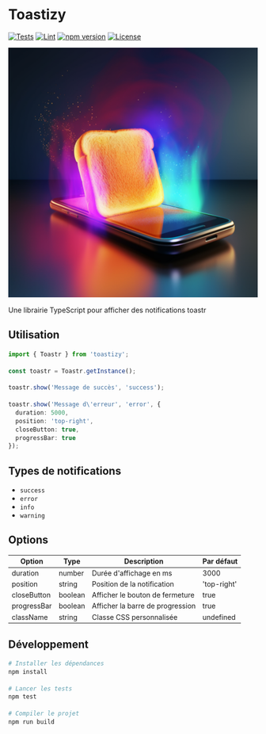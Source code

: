 # Toastizy

[![Tests](https://github.com/theodugautier/toastizy/actions/workflows/tests.yml/badge.svg)](https://github.com/theodugautier/toastizy/actions/workflows/tests.yml)
[![Lint](https://github.com/theodugautier/toastizy/actions/workflows/lint.yml/badge.svg)](https://github.com/theodugautier/toastizy/actions/workflows/lint.yml)
[![npm version](https://img.shields.io/npm/v/toastizy.svg)](https://www.npmjs.com/package/toastizy)
[![License](https://img.shields.io/npm/l/toastizy.svg)](https://github.com/theodugautier/toastizy/blob/main/LICENSE)

![Toastizy Cover](cover.png)

Une librairie TypeScript pour afficher des notifications toastr

## Utilisation

```typescript
import { Toastr } from 'toastizy';

const toastr = Toastr.getInstance();

toastr.show('Message de succès', 'success');

toastr.show('Message d\'erreur', 'error', {
  duration: 5000,
  position: 'top-right',
  closeButton: true,
  progressBar: true
});
```

## Types de notifications

- `success`
- `error`
- `info`
- `warning`

## Options

| Option | Type | Description | Par défaut |
|--------|------|-------------|------------|
| duration | number | Durée d'affichage en ms | 3000 |
| position | string | Position de la notification | 'top-right' |
| closeButton | boolean | Afficher le bouton de fermeture | true |
| progressBar | boolean | Afficher la barre de progression | true |
| className | string | Classe CSS personnalisée | undefined |

## Développement

```bash
# Installer les dépendances
npm install

# Lancer les tests
npm test

# Compiler le projet
npm run build
```